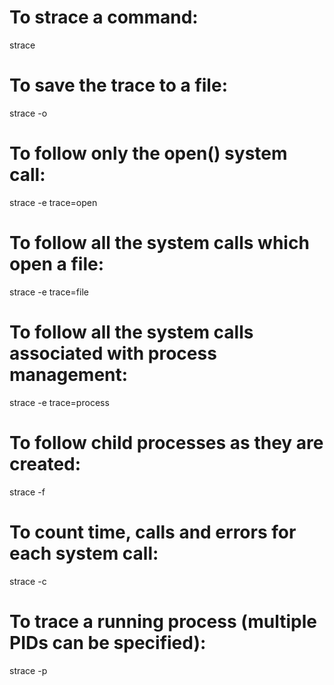 To strace a command:
====================

strace

To save the trace to a file:
============================

strace -o

To follow only the open() system call:
======================================

strace -e trace=open

To follow all the system calls which open a file:
=================================================

strace -e trace=file

To follow all the system calls associated with process management:
==================================================================

strace -e trace=process

To follow child processes as they are created:
==============================================

strace -f

To count time, calls and errors for each system call:
=====================================================

strace -c

To trace a running process (multiple PIDs can be specified):
============================================================

strace -p
